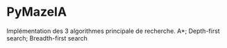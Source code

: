 # PyMazeIA
Implémentation des 3 algorithmes principale de recherche. A*; Depth-first search; Breadth-first search
